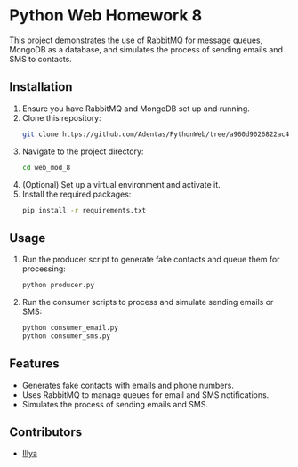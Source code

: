 
# Python Web Homework 8

This project demonstrates the use of RabbitMQ for message queues, MongoDB as a database, and simulates the process of sending emails and SMS to contacts.

## Installation

1. Ensure you have RabbitMQ and MongoDB set up and running.
2. Clone this repository:
   ```bash
   git clone https://github.com/Adentas/PythonWeb/tree/a960d9026822ac433c6a62713485ee20394473fc/web_mod_8
   ```
3. Navigate to the project directory:
   ```bash
   cd web_mod_8
   ```
4. (Optional) Set up a virtual environment and activate it.
5. Install the required packages:
   ```bash
   pip install -r requirements.txt
   ```

## Usage

1. Run the producer script to generate fake contacts and queue them for processing:
   ```bash
   python producer.py
   ```
2. Run the consumer scripts to process and simulate sending emails or SMS:
   ```bash
   python consumer_email.py
   python consumer_sms.py
   ```

## Features

- Generates fake contacts with emails and phone numbers.
- Uses RabbitMQ to manage queues for email and SMS notifications.
- Simulates the process of sending emails and SMS.

## Contributors

- [Illya](https://github.com/Adentas)

